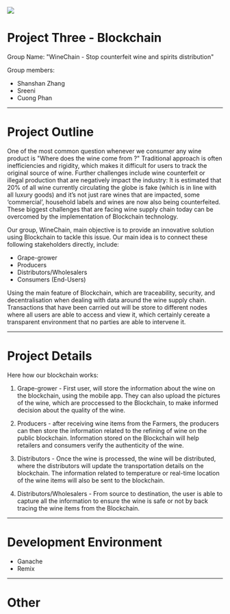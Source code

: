 

![](Images/.jpg)

# Project Three - Blockchain

 Group Name: "WineChain - Stop counterfeit wine and spirits distribution"

 Group members:
* Shanshan Zhang
* Sreeni
* Cuong Phan

---

# Project Outline 

One of the most common question whenever we consumer any wine product is "Where does the wine come from ?" Traditional approach is often inefficiencies and rigidity, which makes it difficult for users to track the original source of wine. Further challenges include wine counterfeit or illegal production that are negatively impact the industry: It is estimated that 20% of all wine currently circulating the globe is fake (which is in line with all luxury goods) and it’s not just rare wines that are impacted, some ‘commercial’, household labels and wines are now also being counterfeited. These biggest challenges that are facing wine supply chain today can be overcomed by the implementation of Blockchain technology.

Our group, WineChain, main objective is to provide an innovative solution using Blockchain to tackle this issue. Our main idea is to connect these following stakeholders directly, include:
* Grape-grower
* Producers
* Distributors/Wholesalers
* Consumers (End-Users)

Using the main feature of Blockchain, which are traceability, security, and decentralisation when dealing with data around the wine supply chain. Transactions that have been carried out will be store to different nodes where all users are able to access and view it, which certainly cereate a  transparent environment that no parties are able to intervene it.
  
---

# Project Details

Here how our blockchain works:

1. Grape-grower - First user, will store the information about the wine on the blockchain, using the mobile app. They can also upload the pictures of the wine, which are proccessed to the Blockchain, to make informed decision about the quality of the wine.

2. Producers - after receiving wine items from the Farmers, the producers can then store the information related to the refining of wine on the public blockchain. Information stored on the Blockchain will help retailers and consumers verify the authenticity of the wine. 

3. Distributors - Once the wine is processed, the wine will be distributed, where the distributors will update the transportation details on the blockchain. The information related to temperature or real-time location of the wine items will also be sent to the blockchain.

4. Distributors/Wholesalers - From source to destination, the user is able to capture all the information to ensure the wine is safe or not by back tracing the wine items from the Blockchain.


---

# Development Environment

* Ganache
* Remix

---
# Other


